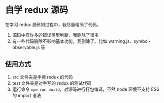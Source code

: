 # 自学 redux 源码

在学习 redux 源码的过程中，我尽量精简了代码。
1. 源码中有许多的错误类型判断，我删除了很多
2. 有一些代码删除不影响基本功能，我删除了。比如 warning.js、symbol-observable.js 等

## 使用方式

1. src 文件夹是手撕 redux 的代码
2. test 文件夹是对手写的 redux 的测试代码
3. 运行命令 `npm run build`，对源码进行打包编译，不然 node 环境不支持 ES6 的 import 语法


